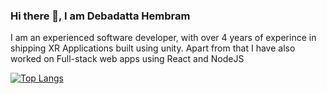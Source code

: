 ### Hi there 👋, I am Debadatta Hembram

I am an experienced software developer, with over 4 years of experince in shipping XR Applications built using unity. Apart from that I have also worked on Full-stack web apps using React and NodeJS

[![Top Langs](https://github-readme-stats.vercel.app/api/top-langs/?username=DevData49&layout=compact&theme=vision-friendly-dark)](https://github.com/anuraghazra/github-readme-stats)

<!--
**DevData49/DevData49** is a ✨ _special_ ✨ repository because its `README.md` (this file) appears on your GitHub profile.

Here are some ideas to get you started:

- 🔭 I’m currently working on ...
- 🌱 I’m currently learning ...
- 👯 I’m looking to collaborate on ...
- 🤔 I’m looking for help with ...
- 💬 Ask me about ...
-  ...
- 😄 Pronouns: ...
- ⚡ Fun fact: ...
-->
